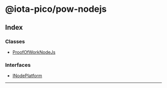 


#  @iota-pico/pow-nodejs

## Index

### Classes

* [ProofOfWorkNodeJs](classes/proofofworknodejs.md)


### Interfaces

* [INodePlatform](interfaces/inodeplatform.md)



---
